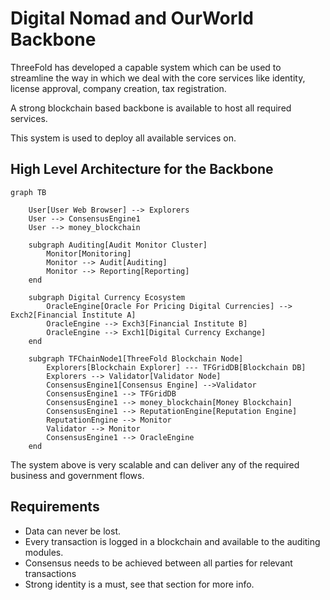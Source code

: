 # Digital Nomad and OurWorld Backbone

ThreeFold has developed a capable system which can be used to streamline the way in which we deal with the core services like identity, license approval, company creation, tax registration.

A strong blockchain based backbone is available to host all required services.

This system is used to deploy all available services on.

## High Level Architecture for the Backbone

```mermaid
graph TB

    User[User Web Browser] --> Explorers
    User --> ConsensusEngine1
    User --> money_blockchain

    subgraph Auditing[Audit Monitor Cluster]
        Monitor[Monitoring]
        Monitor --> Audit[Auditing]
        Monitor --> Reporting[Reporting]
    end

    subgraph Digital Currency Ecosystem
        OracleEngine[Oracle For Pricing Digital Currencies] --> Exch2[Financial Institute A]
        OracleEngine --> Exch3[Financial Institute B]     
        OracleEngine --> Exch1[Digital Currency Exchange]
    end

    subgraph TFChainNode1[ThreeFold Blockchain Node]
        Explorers[Blockchain Explorer] --- TFGridDB[Blockchain DB] 
        Explorers --> Validator[Validator Node]
        ConsensusEngine1[Consensus Engine] -->Validator
        ConsensusEngine1 --> TFGridDB
        ConsensusEngine1 --> money_blockchain[Money Blockchain]
        ConsensusEngine1 --> ReputationEngine[Reputation Engine]
        ReputationEngine --> Monitor
        Validator --> Monitor
        ConsensusEngine1 --> OracleEngine
    end

```

The system above is very scalable and can deliver any of the required business and government flows.


## Requirements

- Data can never be lost.
- Every transaction is logged in a blockchain and available to the auditing modules.
- Consensus needs to be achieved between all parties for relevant transactions
- Strong identity is a must, see that section for more info.
